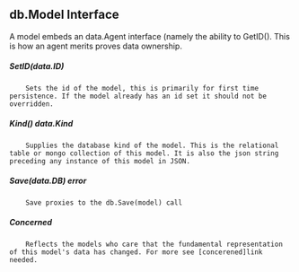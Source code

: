db.Model Interface
-----------------

A model embeds an data.Agent interface (namely the ability to GetID(). This is how an agent merits proves data ownership.

##### SetID(data.ID)
        Sets the id of the model, this is primarily for first time persistence. If the model already has an id set it should not be overridden.

##### Kind() data.Kind
        Supplies the database kind of the model. This is the relational table or mongo collection of this model. It is also the json string preceding any instance of this model in JSON.

##### Save(data.DB) error
        Save proxies to the db.Save(model) call

##### Concerned
        Reflects the models who care that the fundamental representation of this model's data has changed. For more see [concerened]link needed.



